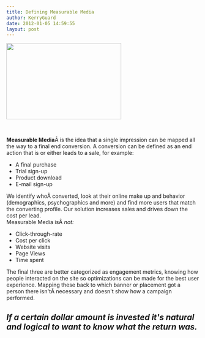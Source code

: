 ```yaml
---
title: Defining Measurable Media
author: KerryGuard
date: 2012-01-05 14:59:55
layout: post
---
```

<img class="size-medium wp-image-289 alignright" title="measure3_2" src="http://mkgmediagroup.com/wp-content/uploads/2012/01/measure3_21-300x199.jpg" alt="" width="300" height="199" />

&nbsp;

<strong>Measurable Media</strong>Â is the idea that a single impression can be mapped all the way to a final end conversion. A conversion can be defined as an end action that is or either leads to a sale, for example:
<ul>
	<li>A final purchase</li>
	<li>Trial sign-up</li>
	<li>Product download</li>
	<li>E-mail sign-up</li>
</ul>
We identify whoÂ converted, look at their online make up and behavior (demographics, psychographics and more) and find more users that match the converting profile. Our solution increases sales and drives down the cost per lead.
<div>Measurable Media isÂ <em>not:</em></div>
<div>
<div>
<ul>
	<li>Click-through-rate</li>
	<li>Cost per click</li>
	<li>Website visits</li>
	<li>Page Views</li>
	<li>Time spent</li>
</ul>
<div>The final three are better categorized as engagement metrics, knowing how people interacted on the site so optimizations can be made for the best user experience. Mapping these back to which banner or placement got a person there isn'tÂ necessary and doesn't show how a campaign performed.</div>
</div>
<h2></h2>
<h2><em>If a certain dollar amount is invested it's natural and logical to want to know what the return was.</em></h2>
&nbsp;

</div>
